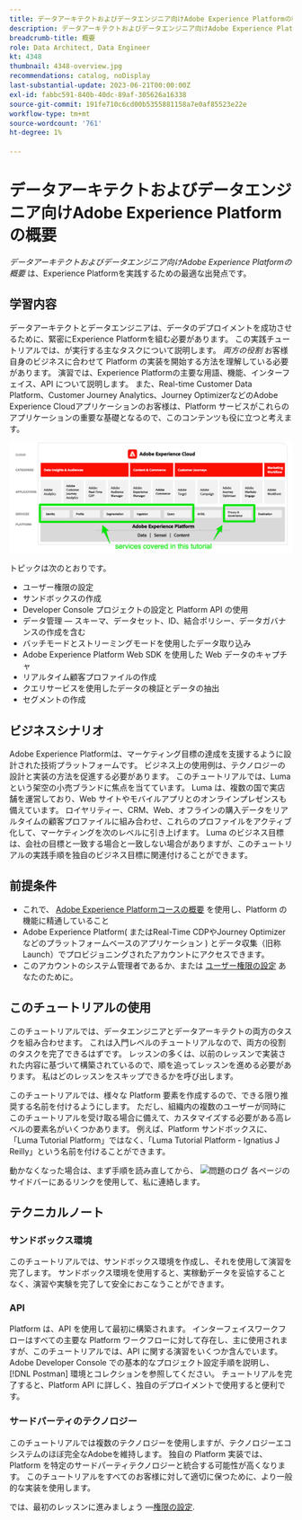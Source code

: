 ```yaml
---
title: データアーキテクトおよびデータエンジニア向けAdobe Experience Platformの概要
description: データアーキテクトおよびデータエンジニア向けAdobe Experience Platformの概要。
breadcrumb-title: 概要
role: Data Architect, Data Engineer
kt: 4348
thumbnail: 4348-overview.jpg
recommendations: catalog, noDisplay
last-substantial-update: 2023-06-21T00:00:00Z
exl-id: fabbc591-840b-40dc-89af-305626a16338
source-git-commit: 191fe710c6cd00b5355881158a7e0af85523e22e
workflow-type: tm+mt
source-wordcount: '761'
ht-degree: 1%

---
```


# データアーキテクトおよびデータエンジニア向けAdobe Experience Platformの概要

<!--5min-->

_データアーキテクトおよびデータエンジニア向けAdobe Experience Platformの概要_ は、Experience Platformを実践するための最適な出発点です。


<!--How do we address ETL-->

## 学習内容

データアーキテクトとデータエンジニアは、データのデプロイメントを成功させるために、緊密にExperience Platformを組む必要があります。 この実践チュートリアルでは、が実行する主なタスクについて説明します。 _両方の役割_ お客様自身のビジネスに合わせて Platform の実装を開始する方法を理解している必要があります。 演習では、Experience Platformの主要な用語、機能、インターフェイス、API について説明します。 また、Real-time Customer Data Platform、Customer Journey Analytics、Journey OptimizerなどのAdobe Experience Cloudアプリケーションのお客様は、Platform サービスがこれらのアプリケーションの重要な基礎となるので、このコンテンツも役に立つと考えます。

![このチュートリアルで扱う Platform サービス（ID、プロファイル、セグメント化、取り込み、クエリ、ガバナンス）を重点的に解説するAdobe Experience Cloud Marketecture](assets/marketecture.png)

トピックは次のとおりです。

* ユーザー権限の設定
* サンドボックスの作成
* Developer Console プロジェクトの設定と Platform API の使用
* データ管理 — スキーマ、データセット、ID、結合ポリシー、データガバナンスの作成を含む
* バッチモードとストリーミングモードを使用したデータ取り込み
* Adobe Experience Platform Web SDK を使用した Web データのキャプチャ
* リアルタイム顧客プロファイルの作成
* クエリサービスを使用したデータの検証とデータの抽出
* セグメントの作成

## ビジネスシナリオ

Adobe Experience Platformは、マーケティング目標の達成を支援するように設計された技術プラットフォームです。 ビジネス上の使用例は、テクノロジーの設計と実装の方法を促進する必要があります。 このチュートリアルでは、Luma という架空の小売ブランドに焦点を当てています。 Luma は、複数の国で実店舗を運営しており、Web サイトやモバイルアプリとのオンラインプレゼンスも備えています。 ロイヤリティー、CRM、Web、オフラインの購入データをリアルタイムの顧客プロファイルに組み合わせ、これらのプロファイルをアクティブ化して、マーケティングを次のレベルに引き上げます。 Luma のビジネス目標は、会社の目標と一致する場合と一致しない場合がありますが、このチュートリアルの実践手順を独自のビジネス目標に関連付けることができます。

## 前提条件

* これで、 [Adobe Experience Platformコースの概要](https://experienceleague.adobe.com/?recommended=ExperiencePlatform-U-1-2020.1&amp;lang=ja) を使用し、Platform の機能に精通していること
* Adobe Experience Platform( またはReal-Time CDPやJourney Optimizerなどのプラットフォームベースのアプリケーション ) とデータ収集（旧称 Launch）でプロビジョニングされたアカウントにアクセスできます。
* このアカウントのシステム管理者であるか、または [ユーザー権限の設定](configure-permissions.md) あなたのために。

## このチュートリアルの使用

このチュートリアルでは、データエンジニアとデータアーキテクトの両方のタスクを組み合わせます。 これは入門レベルのチュートリアルなので、両方の役割のタスクを完了できるはずです。 レッスンの多くは、以前のレッスンで実装された内容に基づいて構築されているので、順を追ってレッスンを進める必要があります。 私はどのレッスンをスキップできるかを呼び出します。

このチュートリアルでは、様々な Platform 要素を作成するので、できる限り推奨する名前を付けるようにします。 ただし、組織内の複数のユーザーが同時にこのチュートリアルを受け取る場合に備えて、カスタマイズする必要がある高レベルの要素名がいくつかあります。 例えば、Platform サンドボックスに、「Luma Tutorial Platform」ではなく、「Luma Tutorial Platform - Ignatius J Reilly」という名前を付けることができます。

動かなくなった場合は、まず手順を読み直してから、 ![問題のログ](https://experienceleague.adobe.com/assets/img/feedback.svg) 各ページのサイドバーにあるリンクを使用して、私に連絡します。

## テクニカルノート

### サンドボックス環境

このチュートリアルでは、サンドボックス環境を作成し、それを使用して演習を完了します。 サンドボックス環境を使用すると、実稼動データを妥協することなく、演習や実験を完了して安全におこなうことができます。

### API

Platform は、API を使用して最初に構築されます。 インターフェイスワークフローはすべての主要な Platform ワークフローに対して存在し、主に使用されますが、このチュートリアルでは、API に関する演習をいくつか含んでいます。 Adobe Developer Console での基本的なプロジェクト設定手順を説明し、 [!DNL Postman] 環境とコレクションを参照してください。 チュートリアルを完了すると、Platform API に詳しく、独自のデプロイメントで使用すると便利です。

### サードパーティのテクノロジー

このチュートリアルでは複数のテクノロジーを使用しますが、テクノロジーエコシステムのほぼ完全なAdobeを維持します。 独自の Platform 実装では、Platform を特定のサードパーティテクノロジーと統合する可能性が高くなります。 このチュートリアルをすべてのお客様に対して適切に保つために、より一般的な実装を使用します。

では、最初のレッスンに進みましょう —[権限の設定](configure-permissions.md).
